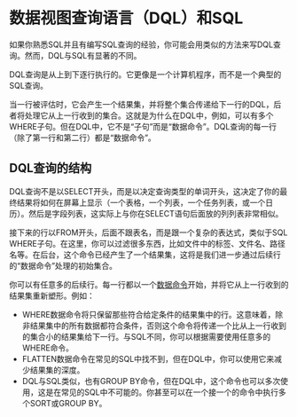 # 数据视图查询语言（DQL）和SQL

如果你熟悉SQL并且有编写SQL查询的经验，你可能会用类似的方法来写DQL查询。然而，DQL与SQL有显著的不同。

DQL查询是从上到下逐行执行的。它更像是一个计算机程序，而不是一个典型的SQL查询。

当一行被评估时，它会产生一个结果集，并将整个集合传递给下一行的DQL，后者将处理它从上一行收到的集合。这就是为什么在DQL中，例如，可以有多个WHERE子句。但在DQL中，它不是“子句”而是“数据命令”。DQL查询的每一行（除了第一行和第二行）都是“数据命令”。

## DQL查询的结构

DQL查询不是以SELECT开头，而是以决定查询类型的单词开头，这决定了你的最终结果将如何在屏幕上显示（一个表格，一个列表，一个任务列表，或一个日历）。然后是字段列表，这实际上与你在SELECT语句后面放的列列表非常相似。

接下来的行以FROM开头，后面不跟表名，而是跟一个复杂的表达式，类似于SQL WHERE子句。在这里，你可以过滤很多东西，比如文件中的标签、文件名、路径名等。在后台，这个命令已经产生了一个结果集，这将是我们进一步通过后续行的“数据命令”处理的初始集合。

你可以有任意多的后续行。每一行都以一个[数据命令](../../queries/data-commands)开始，并将它从上一行收到的结果集重新塑形。例如：

- WHERE数据命令将只保留那些符合给定条件的结果集中的行。这意味着，除非结果集中的所有数据都符合条件，否则这个命令将传递一个比从上一行收到的集合小的结果集给下一行。与SQL不同，你可以根据需要使用任意多的WHERE命令。
- FLATTEN数据命令在常见的SQL中找不到，但在DQL中，你可以使用它来减少结果集的深度。
- DQL与SQL类似，也有GROUP BY命令，但在DQL中，这个命令也可以多次使用，这是在常见的SQL中不可能的。你甚至可以在一个接一个的命令中执行多个SORT或GROUP BY。

